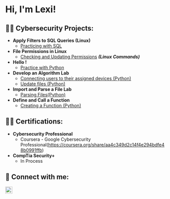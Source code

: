 <h1>Hi, I'm Lexi! </h1>

<h2>👨‍💻 Cybersecurity Projects:</h2>

- <b>Apply Filters to SQL Queries (Linux)</b>
  - [Practicing with SQL](https://github.com/cyberlex107/SQL-Queries)
- <b>File Permissions in Linux </b>
  - [Checking and Updating Permissions](https://github.com/cyberlex107/File-Permissions-) <b><i>(Linux Commands)</b></i>
- <b>Hello !</b>
  - [Practice with Python](https://github.com/cyberlex107/Hello-Python)
- <b>Develop an Algorithm Lab</b>
  - [Connecting users to their assigned devices (Python)](https://github.com/cyberlex107/Algorithms)
  - [Update files (Python)](https://github.com/cyberlex107/Algorithm2)
- <b>Import and Parse a File Lab</b>
  - [Parsing Files(Python)](https://github.com/cyberlex107/Parsing-Files)
- <b>Define and Call a Function</b>
  - [Creating a Function (Python)](https://github.com/cyberlex107/Functions)
 

<h2>👨‍💻 Certifications:</h2>

- <b>Cybersecurity Professional </b>
  - Coursera - Google Cybersecurity Professional(https://coursera.org/share/aa4c349d2c14f4e294bdfe48b0991ffb)
- <b>CompTia Security+ </b>
  - In Process



<h2> 🤳 Connect with me:</h2>

[<img align="left" alt="Lexi Montalvo | LinkedIn" width="22px" src="https://cdn.jsdelivr.net/npm/simple-icons@v3/icons/linkedin.svg" />][linkedin]


[linkedin]: https://www.linkedin.com/in/lexi-montalvo-066595196/

<!--
**joshmadakor1/joshmadakor1** is a ✨ _special_ ✨ repository because its `README.md` (this file) appears on your GitHub profile.

Here are some ideas to get you started:

- 🔭 I’m currently working on ...
- 🌱 I’m currently learning ...
- 👯 I’m looking to collaborate on ...
- 🤔 I’m looking for help with ...
- 💬 Ask me about ...
- 📫 How to reach me: ...
- 😄 Pronouns: ...
- ⚡ Fun fact: ...
-->
